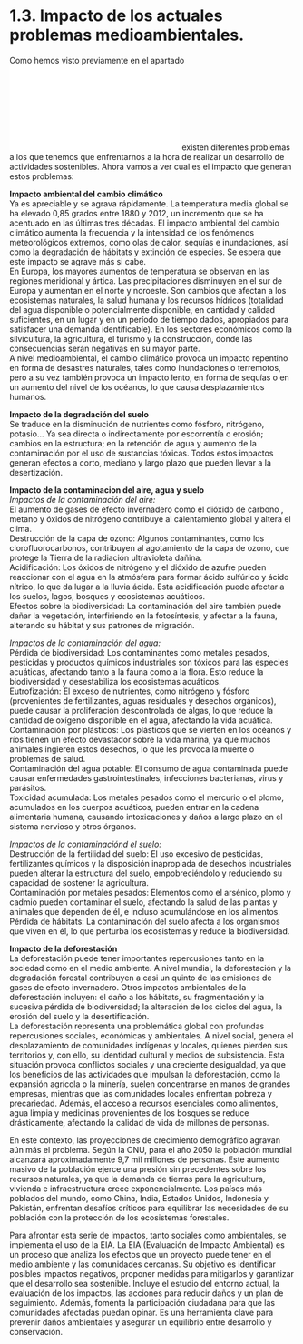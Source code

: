 # 1.3. Impacto de los actuales problemas medioambientales.

Como hemos visto previamente en el apartado ![1.2 Principales retos ambientales y sociales](PRINCIPALESRETOS.md) existen diferentes problemas a los que tenemos que enfrentarnos a la hora de realizar un desarrollo de actividades sostenibles. Ahora vamos a ver cual es el impacto que generan estos problemas:

**Impacto ambiental del cambio climático**  
Ya es apreciable y se agrava rápidamente. La temperatura media global se ha elevado 0,85 grados entre 1880 y 2012, un incremento que se ha acentuado en las últimas tres décadas. El impacto ambiental del cambio climático aumenta la frecuencia y la intensidad de los fenómenos meteorológicos extremos, como olas de calor, sequías e inundaciones, así como la degradación de hábitats y extinción de especies. Se espera que este impacto se agrave más si cabe.  
En Europa, los mayores aumentos de temperatura se observan en las regiones meridional y ártica. Las precipitaciones disminuyen en el sur de Europa y aumentan en el norte y noroeste. Son cambios que afectan a los ecosistemas naturales, la salud humana y los recursos hídricos (totalidad del agua disponible o potencialmente disponible, en cantidad y calidad suficientes, en un lugar y en un período de tiempo dados, apropiados para satisfacer una demanda identificable). En los sectores económicos como la silvicultura, la agricultura, el turismo y la construcción, donde las consecuencias serán negativas en su mayor parte.  
A nivel medioambiental, el cambio climático provoca un impacto repentino en forma de desastres naturales, tales como inundaciones o terremotos, pero a su vez también provoca un impacto lento, en forma de sequías o en un aumento del nivel de los océanos, lo que causa desplazamientos humanos.

**Impacto de la degradación del suelo**  
Se traduce en la disminución de nutrientes como fósforo, nitrógeno, potasio... Ya sea directa o indirectamente por escorrentía o erosión; cambios en la estructura; en la retención de agua y aumento de la contaminación por el uso de sustancias tóxicas. Todos estos impactos generan efectos a corto, mediano y largo plazo que pueden llevar a la desertización.

**Impacto de la contaminacion del aire, agua y suelo**  
*Impactos de la contaminación del aire:*  
El aumento de gases de efecto invernadero como el dióxido de carbono , metano y óxidos de nitrógeno contribuye al calentamiento global y altera el clima.  
Destrucción de la capa de ozono: Algunos contaminantes, como los clorofluorocarbonos, contribuyen al agotamiento de la capa de ozono, que protege la Tierra de la radiación ultravioleta dañina.  
Acidificación: Los óxidos de nitrógeno y el dióxido de azufre pueden reaccionar con el agua en la atmósfera para formar ácido sulfúrico y ácido nítrico, lo que da lugar a la lluvia ácida. Esta acidificación puede afectar a los suelos, lagos, bosques y ecosistemas acuáticos.  
Efectos sobre la biodiversidad: La contaminación del aire también puede dañar la vegetación, interfiriendo en la fotosíntesis, y afectar a la fauna, alterando su hábitat y sus patrones de migración.

*Impactos de la contaminación del agua:*  
Pérdida de biodiversidad: Los contaminantes como metales pesados, pesticidas y productos químicos industriales son tóxicos para las especies acuáticas, afectando tanto a la fauna como a la flora. Esto reduce la biodiversidad y desestabiliza los ecosistemas acuáticos.  
Eutrofización: El exceso de nutrientes, como nitrógeno y fósforo (provenientes de fertilizantes, aguas residuales y desechos orgánicos), puede causar la proliferación descontrolada de algas, lo que reduce la cantidad de oxígeno disponible en el agua, afectando la vida acuática.  
Contaminación por plásticos: Los plásticos que se vierten en los océanos y ríos tienen un efecto devastador sobre la vida marina, ya que muchos animales ingieren estos desechos, lo que les provoca la muerte o problemas de salud.  
Contaminación del agua potable: El consumo de agua contaminada puede causar enfermedades gastrointestinales, infecciones bacterianas, virus y parásitos.  
Toxicidad acumulada: Los metales pesados como el mercurio o el plomo, acumulados en los cuerpos acuáticos, pueden entrar en la cadena alimentaria humana, causando intoxicaciones y daños a largo plazo en el sistema nervioso y otros órganos.

*Impactos de la contaminaciónd el suelo:*  
Destrucción de la fertilidad del suelo: El uso excesivo de pesticidas, fertilizantes químicos y la disposición inapropiada de desechos industriales pueden alterar la estructura del suelo, empobreciéndolo y reduciendo su capacidad de sostener la agricultura.  
Contaminación por metales pesados: Elementos como el arsénico, plomo y cadmio pueden contaminar el suelo, afectando la salud de las plantas y animales que dependen de él, e incluso acumulándose en los alimentos.  
Pérdida de hábitats: La contaminación del suelo afecta a los organismos que viven en él, lo que perturba los ecosistemas y reduce la biodiversidad.

**Impacto de la deforestación**  
La deforestación puede tener importantes repercusiones tanto en la sociedad como en el medio ambiente. A nivel mundial, la deforestación y la degradación forestal contribuyen a casi un quinto de las emisiones de gases de efecto invernadero. Otros impactos ambientales de la deforestación incluyen: el daño a los hábitats, su fragmentación y la sucesiva pérdida de biodiversidad; la alteración de los ciclos del agua, la erosión del suelo y la desertificación.  
La deforestación representa una problemática global con profundas repercusiones sociales, económicas y ambientales. A nivel social, genera el desplazamiento de comunidades indígenas y locales, quienes pierden sus territorios y, con ello, su identidad cultural y medios de subsistencia. Esta situación provoca conflictos sociales y una creciente desigualdad, ya que los beneficios de las actividades que impulsan la deforestación, como la expansión agrícola o la minería, suelen concentrarse en manos de grandes empresas, mientras que las comunidades locales enfrentan pobreza y precariedad. Además, el acceso a recursos esenciales como alimentos, agua limpia y medicinas provenientes de los bosques se reduce drásticamente, afectando la calidad de vida de millones de personas.  


En este contexto, las proyecciones de crecimiento demográfico agravan aún más el problema. Según la ONU, para el año 2050 la población mundial alcanzará aproximadamente 9,7 mil millones de personas. Este aumento masivo de la población ejerce una presión sin precedentes sobre los recursos naturales, ya que la demanda de tierras para la agricultura, vivienda e infraestructura crece exponencialmente. Los países más poblados del mundo, como China, India, Estados Unidos, Indonesia y Pakistán, enfrentan desafíos críticos para equilibrar las necesidades de su población con la protección de los ecosistemas forestales.

Para afrontar esta serie de impactos, tanto sociales como ambientales, se implementa el uso de la EIA. La EIA (Evaluación de Impacto Ambiental) es un proceso que analiza los efectos que un proyecto puede tener en el medio ambiente y las comunidades cercanas. Su objetivo es identificar posibles impactos negativos, proponer medidas para mitigarlos y garantizar que el desarrollo sea sostenible.
Incluye el estudio del entorno actual, la evaluación de los impactos, las acciones para reducir daños y un plan de seguimiento. Además, fomenta la participación ciudadana para que las comunidades afectadas puedan opinar. Es una herramienta clave para prevenir daños ambientales y asegurar un equilibrio entre desarrollo y conservación.
